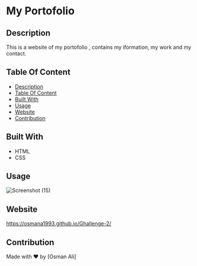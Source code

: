 # My Portofolio

## Description
This is a website of my portofolio , contains my iformation, my work and my contact. 
## Table Of Content
- [Description](#description)
- [Table Of Content](#table-of-content)
- [Built With](#built-with)
- [Usage](#usage)
- [Website](#website)
- [Contribution](#contribution)

## Built With
* HTML
* CSS

## Usage

![Screenshot (15)](https://user-images.githubusercontent.com/100746995/161412343-7ab777a9-8a1d-4fe9-bbc1-f0205270fda5.png)

## Website
https://osmana1993.github.io/Ghallenge-2/ 

## Contribution
Made with ❤️ by [Osman Ali]
